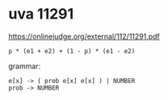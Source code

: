 # uva 11291

https://onlinejudge.org/external/112/11291.pdf

``` 
p * (e1 + e2) + (1 - p) * (e1 - e2) 
```

grammar:
```
e[x] -> ( prob e[x] e[x] ) | NUMBER
prob -> NUMBER
```